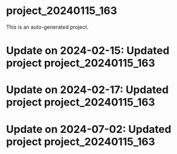 # project_20240115_163

This is an auto-generated project.

# Update on 2024-02-15: Updated project project_20240115_163

# Update on 2024-02-17: Updated project project_20240115_163

# Update on 2024-07-02: Updated project project_20240115_163
